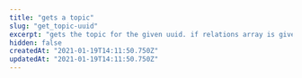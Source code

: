 ```yaml
---
title: "gets a topic"
slug: "get_topic-uuid"
excerpt: "gets the topic for the given uuid. if relations array is given then gets the topic with the specified relation/relations."
hidden: false
createdAt: "2021-01-19T14:11:50.750Z"
updatedAt: "2021-01-19T14:11:50.750Z"
---
```

